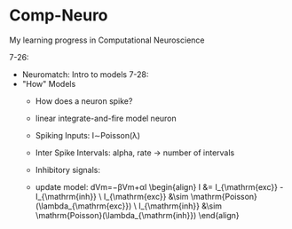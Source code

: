 # Comp-Neuro
My learning progress in Computational Neuroscience

7-26:
- Neuromatch: Intro to models
7-28:
- "How" Models
  - How does a neuron spike?
  - linear integrate-and-fire model neuron
  - Spiking Inputs: I∼Poisson(λ)
  - Inter Spike Intervals: alpha, rate -> number of intervals
 
  - Inhibitory signals:
  - update model: dVm=−βVm+αI
\begin{align}
I &= I_{\mathrm{exc}} - I_{\mathrm{inh}} \\
I_{\mathrm{exc}} &\sim \mathrm{Poisson}(\lambda_{\mathrm{exc}}) \\
I_{\mathrm{inh}} &\sim \mathrm{Poisson}(\lambda_{\mathrm{inh}})
\end{align}
